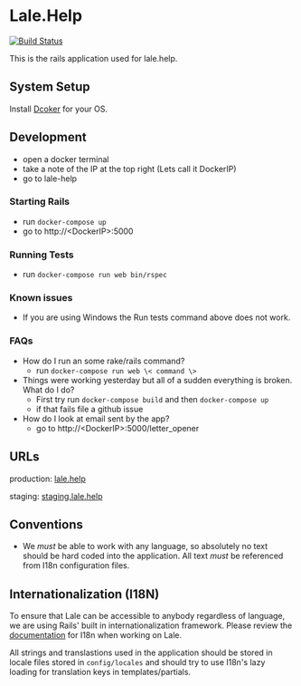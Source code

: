 # Lale.Help

[![Build Status](https://travis-ci.org/lale-help/lale-help.svg?branch=master)](https://travis-ci.org/lale-help/lale-help)

This is the rails application used for lale.help.

## System Setup
Install [Dcoker](http://www.docker.com/) for your OS.

## Development
  * open a docker terminal
  * take a note of the IP at the top right (Lets call it DockerIP)
  * go to lale-help

### Starting Rails
  * run `docker-compose up`
  * go to http://\<DockerIP\>:5000

### Running Tests
  * run `docker-compose run web bin/rspec`

### Known issues
  * If you are using Windows the Run tests command above does not work.

### FAQs
  * How do I run an some rake/rails command?
    * run `docker-compose run web \< command \>`
  * Things were working yesterday but all of a sudden everything is broken. What do I do?
    * First try run `docker-compose build` and then `docker-compose up`
    * if that fails file a github issue
  * How do I look at email sent by the app?
    * go to http://\<DockerIP\>:5000/letter_opener

## URLs

  production: [lale.help](https://lale.help)

  staging: [staging.lale.help](https://staging.lale.help)

## Conventions

- We *must* be able to work with any language, so absolutely no text should be hard coded into the application. All text *must* be
referenced from I18n configuration files.



## Internationalization (I18N)

To ensure that Lale can be accessible to anybody regardless of language, we are using Rails' built in
internationalization framework. Please review the [documentation](http://guides.rubyonrails.org/i18n.html) for I18n
when working on Lale.

All strings and translastions used in the application should be stored in locale files stored in `config/locales` and should
try to use I18n's lazy loading for translation keys in templates/partials.

